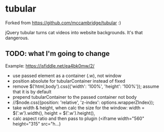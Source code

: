 tubular
=======

Forked from https://github.com/mccambridge/tubular :)

jQuery tubular turns cat videos into website backgrounds.  It's that dangerous.

## TODO: what I'm going to change

Example: https://jsfiddle.net/ea4bk0mw/2/

- use passed element as a container (.w), not window
- position absolute for tubularContainer instead of fixed
- remove $('html,body').css({'width': '100%', 'height': '100%'}); assume that it is by default
- prepend tubularContainer to the passed container not body
- //$node.css({position: 'relative', 'z-index': options.wrapperZIndex});
- take width & height, when calc the size for the window: width = $('.w').width(), height = $('.w').height(),
- calc aspect ratio and then pass to plugin (<iframe width="560" height="315" src="h...)
